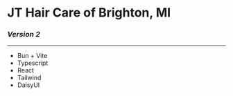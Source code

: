 # JT Hair Care of Brighton, MI

### _Version 2_

---

- Bun + Vite
- Typescript
- React
- Tailwind
- DaisyUI
